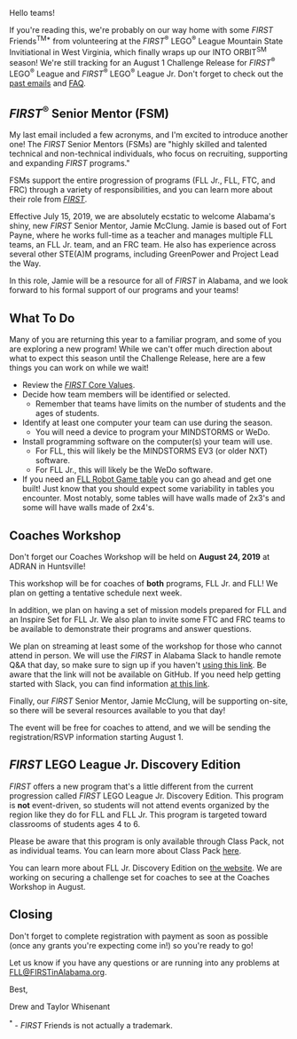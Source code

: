 Hello teams!

If you're reading this, we're probably on our way home with some *FIRST* Friends<sup>TM\*</sup> from volunteering at the *FIRST*<sup>&reg;</sup> LEGO<sup>&reg;</sup> League Mountain State Invitiational in West Virginia, which finally wraps up our INTO ORBIT<sup>SM</sup> season! We're still tracking for an August 1 Challenge Release for *FIRST*<sup>&reg;</sup> LEGO<sup>&reg;</sup> League and *FIRST*<sup>&reg;</sup> LEGO<sup>&reg;</sup> League Jr. Don't forget to check out the [past emails](https://github.com/drewwhis/alabama-first-lego-league/tree/master/2019-2020-CITY-SHAPER/email-blasts) and [FAQ](https://github.com/drewwhis/alabama-first-lego-league/wiki/Frequently-Asked-Questions).


## *FIRST*<sup>&reg;</sup> Senior Mentor (FSM)

My last email included a few acronyms, and I'm excited to introduce another one! The *FIRST* Senior Mentors (FSMs) are "highly skilled and talented technical and non-technical individuals, who focus on recruiting, supporting and expanding *FIRST* programs." 

FSMs support the entire progression of programs (FLL Jr., FLL, FTC, and FRC) through a variety of responsibilities, and you can learn more about their role from [*FIRST*](https://www.firstinspires.org/ways-to-help/volunteer/senior-mentors).

Effective July 15, 2019, we are absolutely ecstatic to welcome Alabama's shiny, new *FIRST* Senior Mentor, Jamie McClung. Jamie is based out of Fort Payne, where he works full-time as a teacher and manages multiple FLL teams, an FLL Jr. team, and an FRC team. He also has experience across several other STE(A)M programs, including GreenPower and Project Lead the Way.

In this role, Jamie will be a resource for all of *FIRST* in Alabama, and we look forward to his formal support of our programs and your teams!


## What To Do

Many of you are returning this year to a familiar program, and some of you are exploring a new program! While we can't offer much direction about what to expect this season until the Challenge Release, here are a few things you can work on while we wait!

* Review the [*FIRST* Core Values](https://www.firstinspires.org/robotics/fll/core-values).
* Decide how team members will be identified or selected.
    * Remember that teams have limits on the number of students and the ages of students.
* Identify at least one computer your team can use during the season.
    * You will need a device to program your MINDSTORMS or WeDo.
* Install programming software on the computer(s) your team will use.
    * For FLL, this will likely be the MINDSTORMS EV3 (or older NXT) software.
    * For FLL Jr., this will likely be the WeDo software.
* If you need an [FLL Robot Game table](https://www.firstinspires.org/sites/default/files/uploads/resource_library/fll/table-build.pdf) you can go ahead and get one built! Just know that you should expect some variability in tables you encounter. Most notably, some tables will have walls made of 2x3's and some will have walls made of 2x4's.


## Coaches Workshop

Don't forget our Coaches Workshop will be held on **August 24, 2019** at ADRAN in Huntsville! 

This workshop will be for coaches of **both** programs, FLL Jr. and FLL! We plan on getting a tentative schedule next week.

In addition, we plan on having a set of mission models prepared for FLL and an Inspire Set for FLL Jr. We also plan to invite some FTC and FRC teams to be available to demonstrate their programs and answer questions.

We plan on streaming at least some of the workshop for those who cannot attend in person. We will use the *FIRST* in Alabama Slack to handle remote Q&A that day, so make sure to sign up if you haven't [using this link](). Be aware that the link will not be available on GitHub. If you need help getting started with Slack, you can find information [at this link](https://get.slack.help/hc/en-us/categories/360000049043).

Finally, our *FIRST* Senior Mentor, Jamie McClung, will be supporting on-site, so there will be several resources available to you that day!

The event will be free for coaches to attend, and we will be sending the registration/RSVP information starting August 1.


## *FIRST* LEGO League Jr. Discovery Edition

*FIRST* offers a new program that's a little different from the current progression called *FIRST* LEGO League Jr. Discovery Edition. This program is **not** event-driven, so students will not attend events organized by the region like they do for FLL and FLL Jr. This program is targeted toward classrooms of students ages 4 to 6. 

Please be aware that this program is only available through Class Pack, not as individual teams. You can learn more about Class Pack [here](https://info.firstinspires.org/stem-education-class-packs).

You can learn more about FLL Jr. Discovery Edition on [the website](http://www.firstlegoleaguejr.org/discovery). We are working on securing a challenge set for coaches to see at the Coaches Workshop in August.


## Closing

Don't forget to complete registration with payment as soon as possible (once any grants you're expecting come in!) so you're ready to go!

Let us know if you have any questions or are running into any problems at FLL@FIRSTinAlabama.org.

Best,

Drew and Taylor Whisenant

<sup>\*</sup> - *FIRST* Friends is not actually a trademark.